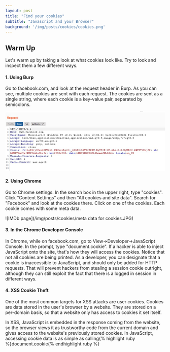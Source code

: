 ```yaml
---
layout: post
title: "Find your cookies"
subtitle: "Javascript and your Browser"
background: '/img/posts/cookies/cookies.png'
---
```


## Warm Up

Let's warm up by taking a look at what cookies look like. Try to look and inspect them a few different ways.

#### 1. Using Burp

Go to facebook.com, and look at the request header in Burp. As you can see, multiple cookies are sent with each request. The cookies are sent as a single string, where each cookie is a key-value pair, separated by semicolons.

![IMDb page](/img/posts/cookies/Cookies-Burp.JPG)

#### 2. Using Chrome

Go to Chrome settings. In the search box in the upper right, type "cookies". Click "Content Settings" and then "All cookies and site data". Search for "Facebook" and look at the cookies there. Click on one of the cookies. Each cookie comes with some meta data.

![IMDb page](/img/posts/cookies/meta data for cookies.JPG)

#### 3. In the Chrome Developer Console

In Chrome, while on facebook.com, go to View->Developer->JavaScript Console. In the prompt, type "document.cookie". If a hacker is able to inject JavaScript onto the site, that's how they will access the cookies. Notice that not all cookies are being printed. As a developer, you can designate that a cookie is inaccessible to JavaScript, and should only be added for HTTP requests. That will prevent hackers from stealing a session cookie outright, although they can still exploit the fact that there is a logged in session in different ways.

#### 4. XSS Cookie Theft

One of the most common targets for XSS attacks are user cookies. Cookies are data stored in the user's browser by a website. They are stored on a per-domain basis, so that a website only has access to cookies it set itself.

In XSS, JavaScript is embedded in the response coming from the website, so the browser views it as trustworthy code from the current domain and gives access to the website's previously stored cookies. In JavaScript, accessing cookie data is as simple as calling{% highlight ruby %}document.cookie{% endhighlight ruby %}


